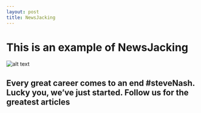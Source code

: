 ```yaml
---
layout: post
title: NewsJacking
---
```

<h1> This is an example of NewsJacking</h1>

![alt text](http://www.websdirect.es/wp-content/uploads/2013/04/newsjacking_websdirect.jpg "NewsJacking")

<h2>Every great career comes to an end #steveNash. Lucky you, we’ve just started. 
Follow us for the greatest articles</h2>
